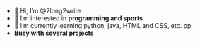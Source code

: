 - 👋 Hi, I’m @2long2write
- 👀 I’m interested in **programming and sports** 
- 🌱 I’m currently learning python, java, HTML and CSS, etc. pp.
- **Busy with several projects**

<!---
2long2write/2long2write is a ✨ special ✨ repository because its `README.md` (this file) appears on your GitHub profile.
You can click the Preview link to take a look at your changes.
--->

